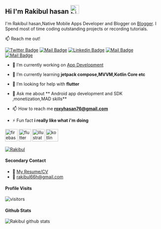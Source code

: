 ## Hi I'm  Rakibul hasan <img src="https://user-images.githubusercontent.com/1303154/88677602-1635ba80-d120-11ea-84d8-d263ba5fc3c0.gif" width="28px" alt="hi">

I'm Rakibul hasan,Native Mobile Apps Developer and Blogger on [Blogger](https://csereviews.blogspot.com/). I Spend most of time coding outstanding projects or recording tutorials.

:mailbox: Reach me out!

[![Twitter Badge](https://img.shields.io/badge/-@Rakibul-1ca0f1?style=flat&labelColor=1ca0f1&logo=twitter&logoColor=white&link=https://twitter.com/Rakibul63629603)](https://twitter.com/Rakibul63629603) [![Mail Badge](https://img.shields.io/badge/-Rakibul-e74c3c?style=flat&labelColor=e74c3c&logo=youtube&logoColor=white)](https://youtu.be/mg78yei63zU) [![Linkedin Badge](https://img.shields.io/badge/-Rakibul-0e76a8?style=flat&labelColor=0e76a8&logo=linkedin&logoColor=white)](https://www.linkedin.com/in/rakibul001/) [![Mail Badge](https://img.shields.io/badge/-@Rakibul-e84393?style=flat&labelColor=e84393&logo=instagram&logoColor=white)](https://www.instagram.com/uiwith.rh/) [![Mail Badge](https://img.shields.io/badge/-Rakibul-c0392b?style=flat&labelColor=c0392b&logo=gmail&logoColor=white)](mailto:roxyhasan76@gmail.com)


- 🔭 I’m currently working on [App Development](https://github.com/Rakibul66)

- 🌱 I’m currently learning **jetpack compose,MVVM,Kotlin Core etc**

- 🤝 I’m looking for help with **flutter**

- 💬 Ask me about ** Android app development and SDK ,monetization,MAD skills**

- 📫 How to reach me **roxyhasan76@gmail.com**

- ⚡ Fun fact **i really like what i'm doing**

<p align="left"> <img src="https://www.vectorlogo.zone/logos/firebase/firebase-icon.svg" alt="firebase" width="40" height="40"/> <img src="https://www.vectorlogo.zone/logos/flutterio/flutterio-icon.svg" alt="flutter" width="40" height="40"/> <img src="https://www.vectorlogo.zone/logos/adobe_illustrator/adobe_illustrator-icon.svg" alt="illustrator" width="40" height="40"/>  <img src="https://www.vectorlogo.zone/logos/kotlinlang/kotlinlang-icon.svg" alt="kotlin" width="40" height="40"/> </p>

<a href="">
  <img align="center" src="https://github-readme-stats.vercel.app/api/top-langs/?username=Rakibul66&layout=compact&theme=radical" alt="Rakibul"/>
</a>

#### Secondary Contact
- :paperclip: [My Resume/CV](https://drive.google.com/file/d/1AUOeftgPwFwV3GZxQ4k0IFpeHRYkXD9o/view?usp=sharing)
- :email: rakibul66h@gmail.com

#### Profile Visits 

![visitors](https://visitor-badge.glitch.me/badge?page_id=Rakibul66.Rakibul66)

#### Github Stats

![Rakibul github stats](https://github-readme-stats.vercel.app/api?username=Rakibul66&count_private=true&theme=tokyonight&hide=contribs,prs)





